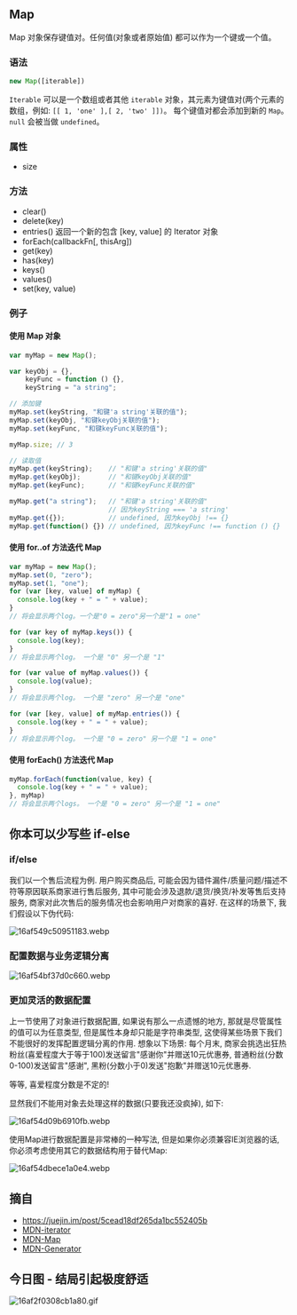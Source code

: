 ## Map
Map 对象保存键值对。任何值(对象或者原始值) 都可以作为一个键或一个值。

### 语法
```js
new Map([iterable])
```
`Iterable` 可以是一个数组或者其他 `iterable` 对象，其元素为键值对(两个元素的数组，例如: `[[ 1, 'one' ],[ 2, 'two' ]])`。 每个键值对都会添加到新的 `Map`。`null` 会被当做 `undefined`。
### 属性
- size
### 方法
- clear()
- delete(key)
- entries() 返回一个新的包含 [key, value] 的 Iterator 对象
- forEach(callbackFn[, thisArg])
- get(key)
- has(key)
- keys()
- values()
- set(key, value)

### 例子
#### 使用 Map 对象
```js
var myMap = new Map();

var keyObj = {},
    keyFunc = function () {},
    keyString = "a string";

// 添加键
myMap.set(keyString, "和键'a string'关联的值");
myMap.set(keyObj, "和键keyObj关联的值");
myMap.set(keyFunc, "和键keyFunc关联的值");

myMap.size; // 3

// 读取值
myMap.get(keyString);    // "和键'a string'关联的值"
myMap.get(keyObj);       // "和键keyObj关联的值"
myMap.get(keyFunc);      // "和键keyFunc关联的值"

myMap.get("a string");   // "和键'a string'关联的值"
                         // 因为keyString === 'a string'
myMap.get({});           // undefined, 因为keyObj !== {}
myMap.get(function() {}) // undefined, 因为keyFunc !== function () {}
```
#### 使用 for..of 方法迭代 Map

```js
var myMap = new Map();
myMap.set(0, "zero");
myMap.set(1, "one");
for (var [key, value] of myMap) {
  console.log(key + " = " + value);
}
// 将会显示两个log。一个是"0 = zero"另一个是"1 = one"

for (var key of myMap.keys()) {
  console.log(key);
}
// 将会显示两个log。 一个是 "0" 另一个是 "1"

for (var value of myMap.values()) {
  console.log(value);
}
// 将会显示两个log。 一个是 "zero" 另一个是 "one"

for (var [key, value] of myMap.entries()) {
  console.log(key + " = " + value);
}
// 将会显示两个log。 一个是 "0 = zero" 另一个是 "1 = one"
```
#### 使用 forEach() 方法迭代 Map

```js
myMap.forEach(function(value, key) {
  console.log(key + " = " + value);
}, myMap)
// 将会显示两个logs。 一个是 "0 = zero" 另一个是 "1 = one"
```
## 你本可以少写些 if-else
### if/else
我们以一个售后流程为例. 用户购买商品后, 可能会因为错件漏件/质量问题/描述不符等原因联系商家进行售后服务, 其中可能会涉及退款/退货/换货/补发等售后支持服务, 商家对此次售后的服务情况也会影响用户对商家的喜好. 在这样的场景下, 我们假设以下伪代码:

![16af549c50951183.webp](../images/16af549c50951183.webp)
### 配置数据与业务逻辑分离

![16af54bf37d0c660.webp](../images/16af54bf37d0c660.webp)
### 更加灵活的数据配置
上一节使用了对象进行数据配置, 如果说有那么一点遗憾的地方, 那就是尽管属性的值可以为任意类型, 但是属性本身却只能是字符串类型, 这使得某些场景下我们不能很好的发挥配置逻辑分离的作用. 想象以下场景: 每个月末, 商家会挑选出狂热粉丝(喜爱程度大于等于100)发送留言"感谢你"并赠送10元优惠券, 普通粉丝(分数0-100)发送留言"感谢", 黑粉(分数小于0)发送"抱歉"并赠送10元优惠券.

等等, 喜爱程度分数是不定的!

显然我们不能用对象去处理这样的数据(只要我还没疯掉), 如下:

![16af54d09b6910fb.webp](../images/16af54d09b6910fb.webp)

使用Map进行数据配置是非常棒的一种写法, 但是如果你必须兼容IE浏览器的话, 你必须考虑使用其它的数据结构用于替代Map:

![16af54dbece1a0e4.webp](../images/16af54dbece1a0e4.webp)
## 摘自
- https://juejin.im/post/5cead18df265da1bc552405b
- [MDN-iterator](https://developer.mozilla.org/en-US/docs/Web/JavaScript/Reference/Global_Objects/Symbol/iterator)
- [MDN-Map](https://developer.mozilla.org/en-US/docs/Web/JavaScript/Reference/Global_Objects/Map)
- [MDN-Generator](https://developer.mozilla.org/en-US/docs/Web/JavaScript/Reference/Global_Objects/Generator)

## 今日图 - 结局引起极度舒适
![16af2f0308cb1a80.gif](../images/16af2f0308cb1a80.gif)
